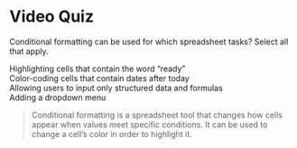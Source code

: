 # Video Quiz
Conditional formatting can be used for which spreadsheet tasks? Select all that apply.

Highlighting cells that contain the word “ready”    
Color-coding cells that contain dates after today   
Allowing users to input only structured data and formulas   
Adding a dropdown menu    

> Conditional formatting is a spreadsheet tool that changes how cells appear when values meet specific conditions. It can be used to change a cell’s color in order to highlight it.

